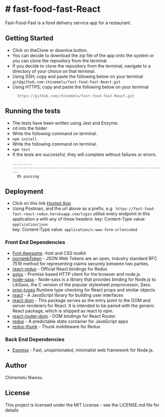 # # fast-food-fast-React
Fast-Food-Fast​ is a food delivery service app for a restaurant.

## Getting Started
* Click on theClone or downloa button.
* You can decide to download the zip file of the app onto the system or you can clone the repository from the terminal
* If you decide to clone the repository from the terminal, navigate to a directory of your choice on that terminal.
* Using SSH; copy and paste the following below on your terminal
```git@github.com:chinemelu/fast-food-fast-React.git```
* Using HTTPS; copy and paste the following below on your terminal
>```https://github.com/chinemelu/fast-food-fast-React.git```

## Running the tests
* The tests have been written using Jest and Enzyme.
* cd into the folder
*  Write the following command on terminal.
* ```npm install```
* Write the following command on terminal.
* ```npm test```
* If the tests are successful, they will complete without failures or errors.
  ```
  .........
  ----------------------------------------------------------------------
    95 passing
  ```
## Deployment
* Click on this link [Hosted App](https://fast-food-fast-react-redux.herokuapp.com/login')
* Using Postman, and the url above as a prefix, e.g ` https://fast-food-fast-react-redux.herokuapp.com/login`
utilise every endpoint in this application a with any of these headers: 
key: Content-Type value: `application/json`  
key: Content-Type value: `application/x-www-form-urlencoded`


### Front End Dependencies
* [Font Awesome](http://fontawesome.io/) -font and CSS toolkit
* [jsonwebToken](https://jwt.io/) - JSON Web Tokens are an open, industry standard RFC 7519 method for representing claims securely between two parties.
* [react-redux](https://react-redux.js.org) - Official React bindings for Redux
* [axios](https://github.com/axios/axios) - Promise based HTTP client for the browser and node.js
* [node-sass](https://www.npmjs.com/package/node-sass) - Node-sass is a library that provides binding for Node.js to LibSass, the C version of the popular stylesheet preprocessor, Sass.    
* [prop-types](https://www.npmjs.com/package/prop-types) Runtime type checking for React props and similar objects
* [react](https://reactjs.org/) - A JavaScript library for building user interfaces
* [react-dom](https://www.npmjs.com/package/react-dom) - This package serves as the entry point to the DOM and server renderers for React. It is intended to be paired with the generic React package, which is shipped as react to npm.
* [react-router-dom](https://www.npmjs.com/package/react-router-dom) - DOM bindings for React Router.
* [redux](https://redux.js.org/) - A predictable state container for JavaScript apps
* [redux-thunk](https://github.com/reduxjs/redux-thunk) - Thunk middleware for Redux

### Back End Dependencies
* [Express](https://expressjs.com/) - Fast, unopinionated, minimalist web framework for Node.js.

## Author
Chinemelu Nwosu

## License
This project is licensed under the MIT License - see the LICENSE.md file for details
